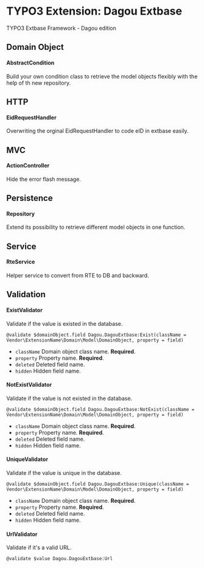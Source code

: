 # TYPO3 Extension: Dagou Extbase
TYPO3 Extbase Framework - Dagou edition

## Domain Object
#### AbstractCondition
Build your own condition class to retrieve the model objects flexibly with the help of th new repository.

## HTTP
#### EidRequestHandler
Overwriting the orginal EidRequestHandler to code eID in extbase easily.

## MVC
#### ActionController
Hide the error flash message.

## Persistence
#### Repository
Extend its possibility to retrieve different model objects in one function.

## Service
#### RteService
Helper service to convert from RTE to DB and backward.

## Validation
#### ExistValidator
Validate if the value is existed in the database.

    @validate $domainObject.field Dagou.DagouExtbase:Exist(className = Vendor\ExtensionName\Domain\Model\DomainObject, property = field)
    
- `className` Domain object class name. **Required**.
- `property` Property name. **Required**.
- `deleted` Deleted field name.
- `hidden` Hidden field name.

#### NotExistValidator
Validate if the value is not existed in the database.

    @validate $domainObject.field Dagou.DagouExtbase:NotExist(className = Vendor\ExtensionName\Domain\Model\DomainObject, property = field)
    
- `className` Domain object class name. **Required**.
- `property` Property name. **Required**.
- `deleted` Deleted field name.
- `hidden` Hidden field name.

#### UniqueValidator
Validate if the value is unique in the database.

    @validate $domainObject.field Dagou.DagouExtbase:Unique(className = Vendor\ExtensionName\Domain\Model\DomainObject, property = field)
    
- `className` Domain object class name. **Required**.
- `property` Property name. **Required**.
- `deleted` Deleted field name.
- `hidden` Hidden field name.

#### UrlValidator
Validate if it's a valid URL.

    @validate $value Dagou.DagouExtbase:Url